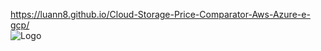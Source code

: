 
https://luann8.github.io/Cloud-Storage-Price-Comparator-Aws-Azure-e-gcp/
<br>
<img src="https://training.webasha.com/img/pass.png" wigh=100px  alt="Logo">
